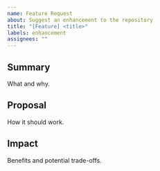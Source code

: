 ```yaml
---
name: Feature Request
about: Suggest an enhancement to the repository
title: "[Feature] <title>"
labels: enhancement
assignees: ""
---
```


## Summary

What and why.

## Proposal

How it should work.

## Impact

Benefits and potential trade-offs.
